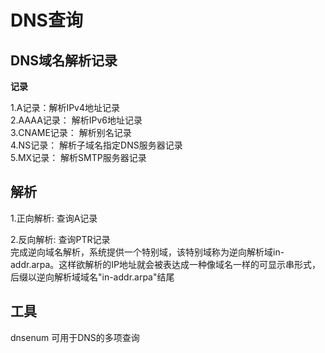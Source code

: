# DNS查询  

## DNS域名解析记录  

**记录**  

1.A记录：解析IPv4地址记录  
2.AAAA记录： 解析IPv6地址记录  
3.CNAME记录： 解析别名记录  
4.NS记录： 解析子域名指定DNS服务器记录  
5.MX记录： 解析SMTP服务器记录

## 解析  

1.正向解析: 查询A记录

2.反向解析: 查询PTR记录  
  完成逆向域名解析，系统提供一个特别域，该特别域称为逆向解析域in-addr.arpa。这样欲解析的IP地址就会被表达成一种像域名一样的可显示串形式，后缀以逆向解析域域名"in-addr.arpa"结尾

## 工具  

dnsenum 可用于DNS的多项查询  

